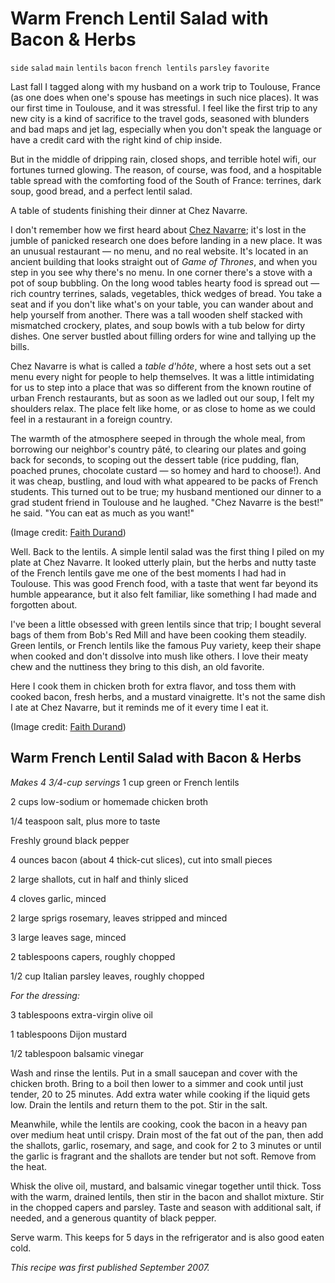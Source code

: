 # Warm French Lentil Salad with Bacon & Herbs

`side` `salad` `main` `lentils` `bacon` `french lentils` `parsley` `favorite`

Last fall I tagged along with my husband on a work trip to Toulouse, France \(as one does when one's spouse has meetings in such nice places\). It was our first time in Toulouse, and it was stressful. I feel like the first trip to any new city is a kind of sacrifice to the travel gods, seasoned with blunders and bad maps and jet lag, especially when you don't speak the language or have a credit card with the right kind of chip inside.

 But in the middle of dripping rain, closed shops, and terrible hotel wifi, our fortunes turned glowing. The reason, of course, was food, and a hospitable table spread with the comforting food of the South of France: terrines, dark soup, good bread, and a perfect lentil salad.

   A table of students finishing their dinner at Chez Navarre. 
 

I don't remember how we first heard about [Chez Navarre](https://plus.google.com/108165379497451793595/about?gl=us&hl=en); it's lost in the jumble of panicked research one does before landing in a new place. It was an unusual restaurant — no menu, and no real website. It's located in an ancient building that looks straight out of _Game of Thrones_, and when you step in you see why there's no menu. In one corner there's a stove with a pot of soup bubbling. On the long wood tables hearty food is spread out — rich country terrines, salads, vegetables, thick wedges of bread. You take a seat and if you don't like what's on your table, you can wander about and help yourself from another. There was a tall wooden shelf stacked with mismatched crockery, plates, and soup bowls with a tub below for dirty dishes. One server bustled about filling orders for wine and tallying up the bills.

 Chez Navarre is what is called a _table d'hôte_, where a host sets out a set menu every night for people to help themselves. It was a little intimidating for us to step into a place that was so different from the known routine of urban French restaurants, but as soon as we ladled out our soup, I felt my shoulders relax. The place felt like home, or as close to home as we could feel in a restaurant in a foreign country.

 The warmth of the atmosphere seeped in through the whole meal, from borrowing our neighbor's country pâté, to clearing our plates and going back for seconds, to scoping out the dessert table \(rice pudding, flan, poached prunes, chocolate custard — so homey and hard to choose\!\). And it was cheap, bustling, and loud with what appeared to be packs of French students. This turned out to be true; my husband mentioned our dinner to a grad student friend in Toulouse and he laughed. "Chez Navarre is the best\!" he said. "You can eat as much as you want\!"

  \(Image credit: [Faith Durand](http://www.apartmenttherapy.com/authors/faith)\)

 Well. Back to the lentils. A simple lentil salad was the first thing I piled on my plate at Chez Navarre. It looked utterly plain, but the herbs and nutty taste of the French lentils gave me one of the best moments I had had in Toulouse. This was good French food, with a taste that went far beyond its humble appearance, but it also felt familiar, like something I had made and forgotten about.

 I've been a little obsessed with green lentils since that trip; I bought several bags of them from Bob's Red Mill and have been cooking them steadily. Green lentils, or French lentils like the famous Puy variety, keep their shape when cooked and don't dissolve into mush like others. I love their meaty chew and the nuttiness they bring to this dish, an old favorite.

 Here I cook them in chicken broth for extra flavor, and toss them with cooked bacon, fresh herbs, and a mustard vinaigrette. It's not the same dish I ate at Chez Navarre, but it reminds me of it every time I eat it.

  \(Image credit: [Faith Durand](http://www.apartmenttherapy.com/authors/faith)\)

##  Warm French Lentil Salad with Bacon & Herbs 

_Makes 4 3/4\-cup servings_
 1 cup green or French lentils

 2 cups low\-sodium or homemade chicken broth

 1/4 teaspoon salt, plus more to taste

 Freshly ground black pepper

 4 ounces bacon \(about 4 thick\-cut slices\), cut into small pieces 

 2 large shallots, cut in half and thinly sliced

 4 cloves garlic, minced

 2 large sprigs rosemary, leaves stripped and minced

 3 large leaves sage, minced

 2 tablespoons capers, roughly chopped

 1/2 cup Italian parsley leaves, roughly chopped

 _For the dressing:_

 3 tablespoons extra\-virgin olive oil

 1 tablespoons Dijon mustard

 1/2 tablespoon balsamic vinegar

 Wash and rinse the lentils. Put in a small saucepan and cover with the chicken broth. Bring to a boil then lower to a simmer and cook until just tender, 20 to 25 minutes. Add extra water while cooking if the liquid gets low. Drain the lentils and return them to the pot. Stir in the salt.

 Meanwhile, while the lentils are cooking, cook the bacon in a heavy pan over medium heat until crispy. Drain most of the fat out of the pan, then add the shallots, garlic, rosemary, and sage, and cook for 2 to 3 minutes or until the garlic is fragrant and the shallots are tender but not soft. Remove from the heat.

 Whisk the olive oil, mustard, and balsamic vinegar together until thick. Toss with the warm, drained lentils, then stir in the bacon and shallot mixture. Stir in the chopped capers and parsley. Taste and season with additional salt, if needed, and a generous quantity of black pepper.

 Serve warm. This keeps for 5 days in the refrigerator and is also good eaten cold.

 _This recipe was first published September 2007._

 
